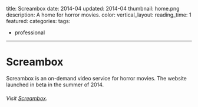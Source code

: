 title: Screambox
date: 2014-04
updated: 2014-04
thumbnail: home.png
description: A home for horror movies.
color:
vertical_layout:
reading_time: 1
featured:
categories:
tags:
- professional
---

# Screambox

Screambox is an on-demand video service for horror movies. The website launched in beta in the summer of 2014.

###### Visit [Screambox](https://www.screambox.com/).

<img class="wide rounded" src="home.png" alt="">
